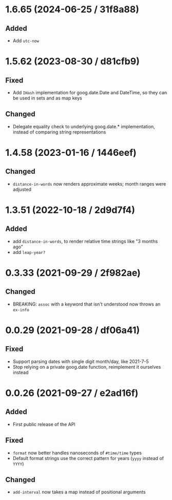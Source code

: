 # 1.6.65 (2024-06-25 / 31f8a88)

## Added

- Add `utc-now`

# 1.5.62 (2023-08-30 / d81cfb9)

## Fixed

- Add `IHash` implementation for goog.date.Date and DateTime, so they can be
  used in sets and as map keys
  
## Changed

- Delegate equality check to underlying goog.date.* implementation, instead of
  comparing string representations

# 1.4.58 (2023-01-16 / 1446eef)

## Changed

- `distance-in-words` now renders approximate weeks; month ranges were adjusted

# 1.3.51 (2022-10-18 / 2d9d7f4)

## Added

- add `distance-in-words`, to render relative time strings like "3 months ago"
- add `leap-year?`

# 0.3.33 (2021-09-29 / 2f982ae)

## Changed

- BREAKING: `assoc` with a keyword that isn't understood now throws an `ex-info`

# 0.0.29 (2021-09-28 / df06a41)

## Fixed

- Support parsing dates with single digit month/day, like 2021-7-5 
- Stop relying on a private goog.date function, reimplement it ourselves instead

# 0.0.26 (2021-09-27 / e2ad16f)

## Added

- First public release of the API

## Fixed

- `format` now better handles nanoseconds of `#time/time` types
- Default format strings use the correct pattern for years (`yyyy` instead of `YYYY`)

## Changed

- `add-interval` now takes a map instead of positional arguments